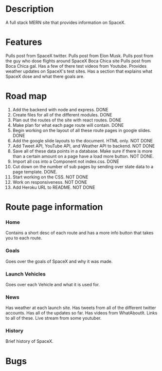 # Description

A full stack MERN site that provides information on SpaceX.

# Features

Pulls post from SpaceX twitter.
Pulls post from Elon Musk.
Pulls post from the guy who dose flights around SpaceX Boca Chica site
Pulls post from Boca Chica gal.
Has a few of there test videos from Youtube.
Provides weather updates on SpaceX's test sites.
Has a section that explains what SpaceX dose and what there goals are.

# Road map

1.  Add the backend with node and express. DONE
2.  Create files for all of the different modules. DONE
3.  Plan out the routes of the site with react routes. DONE
4.  Make plan for what each page route will contain. DONE
5.  Begin working on the layout of all these route pages in google slides. DONE
6.  Add the google slide layouts to the document. HTML only. NOT DONE
7.  Add Tweet API, YouTube API, and Weather API to backend. NOT DONE
8.  Save all of these data points in a database. Make sure if there is more than a certain amount on a page have a load more button. NOT DONE.
9.  Import all css into a Component not index.css. DONE
10. Cut down on the number of sub pages by sending over state data to a page template. DONE.
11. Start working on the CSS. NOT DONE
12. Work on responsiveness. NOT DONE
13. Add Heroku URL to README. NOT DONE

# Route page information

### Home

Contains a short desc of each route and has a more info button that takes you to each route.

### Goals

Goes over the goals of SpaceX and why it was made.

### Launch Vehicles

Goes over each Vehicle and what it is used for.

### News

Has weather at each launch site. Has tweets from all of the different twitter accounts. Has all of the updates so far.
Has videos from WhatAboutIt. Links to all of these. Live stream from some youtuber.

### History

Brief history of SpaceX.

# Bugs
